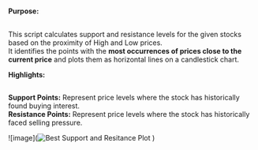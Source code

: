 #
**Purpose:**
##
This script calculates support and resistance levels for the given stocks based on the proximity of High and Low prices.<br/>
It identifies the points with the **most occurrences of prices close to the current price** and plots them as horizontal lines on a candlestick chart.<br/>

**Highlights:**
##
**Support Points:** Represent price levels where the stock has historically found buying interest.<br/>
**Resistance Points:** Represent price levels where the stock has historically faced selling pressure.<br/>

![image](![Best Support and Resitance Plot](https://github.com/user-attachments/assets/c322dd81-627e-48e9-a296-b3d3343ec387)
) <br/> 
